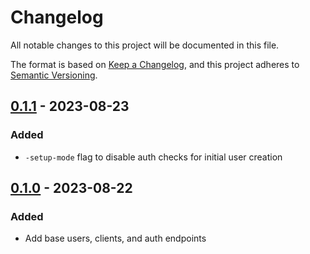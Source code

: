 # Changelog

All notable changes to this project will be documented in this file.

The format is based on [Keep a Changelog](https://keepachangelog.com/en/1.1.0/),
and this project adheres to [Semantic Versioning](https://semver.org/spec/v2.0.0.html).

## [0.1.1] - 2023-08-23

### Added

- `-setup-mode` flag to disable auth checks for initial user creation

## [0.1.0] - 2023-08-22

### Added

- Add base users, clients, and auth endpoints

[0.1.1]: https://github.com/ninth-realm/heimdall/compare/v0.1.0...v0.1.1
[0.1.0]: https://github.com/ninth-realm/heimdall/releases/tag/v0.1.0

